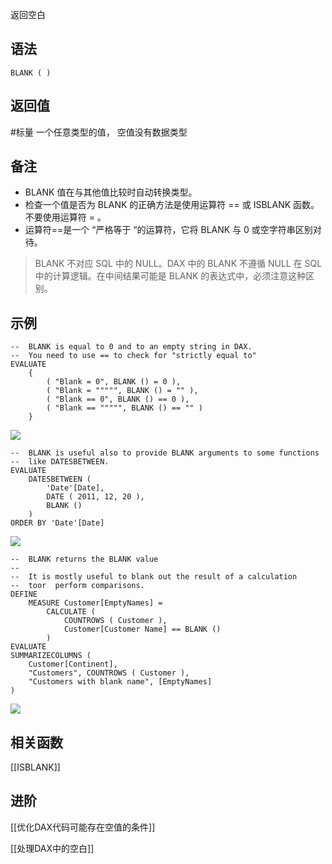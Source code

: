 

返回空白

## 语法

```DAX
BLANK ( )
```

## 返回值

#标量 一个任意类型的值， 空值没有数据类型

## 备注

-   BLANK 值在与其他值比较时自动转换类型。
-   检查一个值是否为 BLANK 的正确方法是使用运算符 == 或 ISBLANK 函数。不要使用运算符 = 。
-   运算符==是一个 “严格等于 “的运算符，它将 BLANK 与 0 或空字符串区别对待。

> BLANK 不对应 SQL 中的 NULL。DAX 中的 BLANK 不遵循 NULL 在 SQL 中的计算逻辑。在中间结果可能是 BLANK 的表达式中，必须注意这种区别。

## 示例

```DAX
--  BLANK is equal to 0 and to an empty string in DAX.
--  You need to use == to check for "strictly equal to"
EVALUATE
    {
        ( "Blank = 0", BLANK () = 0 ),
        ( "Blank = """"", BLANK () = "" ),
        ( "Blank == 0", BLANK () == 0 ),
        ( "Blank == """"", BLANK () == "" )
    }
```

![](https://s2.loli.net/2022/05/21/3fgU6xb7BeQa9Vc.png)


```DAX
--  BLANK is useful also to provide BLANK arguments to some functions
--  like DATESBETWEEN.
EVALUATE
    DATESBETWEEN (
        'Date'[Date],
        DATE ( 2011, 12, 20 ),
        BLANK ()
    )
ORDER BY 'Date'[Date]
```

![](https://s2.loli.net/2022/05/21/hWOHAwXpfa8guRn.png)



```DAX
--  BLANK returns the BLANK value
--
--  It is mostly useful to blank out the result of a calculation
--  toor  perform comparisons.
DEFINE
    MEASURE Customer[EmptyNames] =
        CALCULATE (
            COUNTROWS ( Customer ),
            Customer[Customer Name] == BLANK ()
        )
EVALUATE
SUMMARIZECOLUMNS (
    Customer[Continent],
    "Customers", COUNTROWS ( Customer ),
    "Customers with blank name", [EmptyNames]
)
```

![](https://s2.loli.net/2022/05/21/p47gPHz8rKeVEob.png)


## 相关函数

[[ISBLANK]]

## 进阶

[[优化DAX代码可能存在空值的条件]]

[[处理DAX中的空白]]
